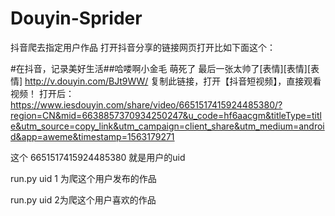 # Douyin-Sprider
抖音爬去指定用户作品
打开抖音分享的链接网页打开比如下面这个：

#在抖音，记录美好生活##哈喽啊小金毛 萌死了 最后一张太帅了[表情][表情][表情] http://v.douyin.com/BJt9WW/ 复制此链接，打开【抖音短视频】，直接观看视频！
打开后：
https://www.iesdouyin.com/share/video/6651517415924485380/?region=CN&mid=6638857370934250247&u_code=hf6aacgm&titleType=title&utm_source=copy_link&utm_campaign=client_share&utm_medium=android&app=aweme&timestamp=1563179271

这个 6651517415924485380 就是用户的uid

run.py  uid 1 为爬这个用户发布的作品

run.py  uid 2为爬这个用户喜欢的作品
